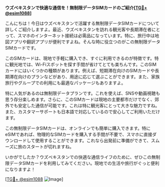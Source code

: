 **ウズベキスタンで快適な通信を！無制限データSIMカードのご紹介[[TG💪+ @esim1088](https://t.me/s/esim1088)]**

こんにちは！今日はウズベキスタンで活躍する無制限データSIMカードについて詳しくご紹介しますよ。最近、ウズベキスタンを訪れる観光客や長期滞在者にとって、スマホのインターネット接続は必需品になっています。特に、旅行中は地図アプリや翻訳アプリが便利ですよね。そんな時に役立つのがこの無制限データSIMカードです。

このSIMカードは、現地で手軽に購入でき、すぐに利用できるのが特徴です。特に観光地では、Wi-Fiスポットを探す手間が省けてとても楽ちんです。このSIMカードにはいくつかの種類があります。例えば、短期滞在向けのSIMカードや長期滞在向けのプランなどがあり、用途に応じて選ぶことができます。また、家族旅行やグループでの利用にも最適なパッケージもありますよ。

特に人気があるのは無制限データプランです。これを使えば、SNSや動画視聴も思う存分楽しめます。さらに、このSIMカードは現地の主要都市だけでなく、郊外でも安定した通信が可能です。これは特に観光客にとって大きな魅力ですね。また、カスタマーサポートも日本語で対応しているので安心してご利用いただけます。

この無制限データSIMカードは、オンラインでも簡単に購入できます。特にeSIMであれば、物理的なSIMカードを購入する手間が不要で、スマホに直接ダウンロードして使用することができます。これなら出発前に準備ができて、スムーズに旅のスタートが切れますね。

いかがでしたか？ウズベキスタンでの快適な通信ライフのために、ぜひこの無制限データSIMカードを利用してみてください。現地での生活や旅行がぐっと便利になりますよ！

[[TG💪+ @esim1088](https://t.me/s/esim1088) ![Image](https://i.postimg.cc/Y0z9fWf4/image.png)]